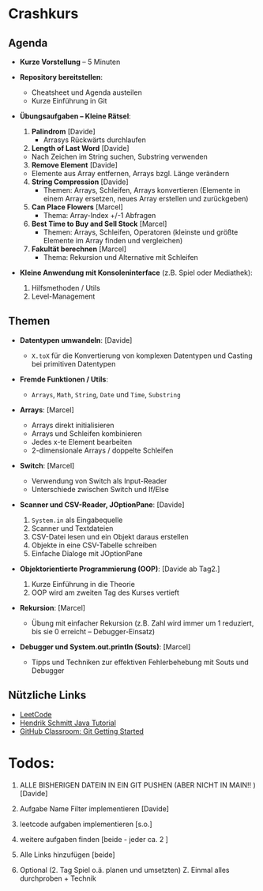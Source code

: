 # Crashkurs

## Agenda

- **Kurze Vorstellung** – 5 Minuten
- **Repository bereitstellen**:
  - Cheatsheet und Agenda austeilen
  - Kurze Einführung in Git

- **Übungsaufgaben – Kleine Rätsel**:
  1. **Palindrom** [Davide]
     - Arrasys Rückwärts durchlaufen
  2. **Length of Last Word** [Davide]
    - Nach Zeichen im String suchen, Substring verwenden 
  3. **Remove Element** [Davide]
    - Elemente aus Array entfernen, Arrays bzgl. Länge verändern 
  4. **String Compression** [Davide]
      - Themen: Arrays, Schleifen, Arrays konvertieren (Elemente in einem Array ersetzen, neues Array erstellen und zurückgeben)
  5. **Can Place Flowers** [Marcel]
      - Thema: Array-Index +/-1 Abfragen
  6. **Best Time to Buy and Sell Stock** [Marcel]
      - Themen: Arrays, Schleifen, Operatoren (kleinste und größte Elemente im Array finden und vergleichen)
  7. **Fakultät berechnen** [Marcel]
      - Thema: Rekursion und Alternative mit Schleifen

- **Kleine Anwendung mit Konsoleninterface** (z.B. Spiel oder Mediathek):
  1. Hilfsmethoden / Utils
  2. Level-Management

## Themen

- **Datentypen umwandeln**:  [Davide]
  - `X.toX` für die Konvertierung von komplexen Datentypen und Casting bei primitiven Datentypen 
- **Fremde Funktionen / Utils**:
  - `Arrays`, `Math`, `String`, `Date` und `Time`, `Substring`

- **Arrays**: [Marcel]
  - Arrays direkt initialisieren
  - Arrays und Schleifen kombinieren
  - Jedes x-te Element bearbeiten
  - 2-dimensionale Arrays / doppelte Schleifen

- **Switch**: [Marcel]
  - Verwendung von Switch als Input-Reader
  - Unterschiede zwischen Switch und If/Else

- **Scanner und CSV-Reader, JOptionPane**: [Davide]
  1. `System.in` als Eingabequelle
  2. Scanner und Textdateien
  3. CSV-Datei lesen und ein Objekt daraus erstellen
  4. Objekte in eine CSV-Tabelle schreiben
  5. Einfache Dialoge mit JOptionPane

- **Objektorientierte Programmierung (OOP)**: [Davide ab Tag2.]
  1. Kurze Einführung in die Theorie
  2. OOP wird am zweiten Tag des Kurses vertieft

- **Rekursion**: [Marcel] 
  - Übung mit einfacher Rekursion (z.B. Zahl wird immer um 1 reduziert, bis sie 0 erreicht – Debugger-Einsatz)

- **Debugger und System.out.println (Souts)**: [Marcel]
  - Tipps und Techniken zur effektiven Fehlerbehebung mit Souts und Debugger

## Nützliche Links

- [LeetCode](https://leetcode.com/)
- [Hendrik Schmitt Java Tutorial](#)
- [GitHub Classroom: Git Getting Started](#)


# Todos: 

1. ALLE BISHERIGEN DATEIN IN EIN GIT PUSHEN (ABER NICHT IN MAIN!! ) [Davide]
2. Aufgabe Name Filter implementieren [Davide]
3. leetcode aufgaben implementieren [s.o.]
4. weitere aufgaben finden [beide - jeder ca. 2 ]
5. Alle Links hinzufügen [beide]

6. Optional (2. Tag Spiel o.ä. planen und umsetzten)
Z. Einmal alles durchproben + Technik 
